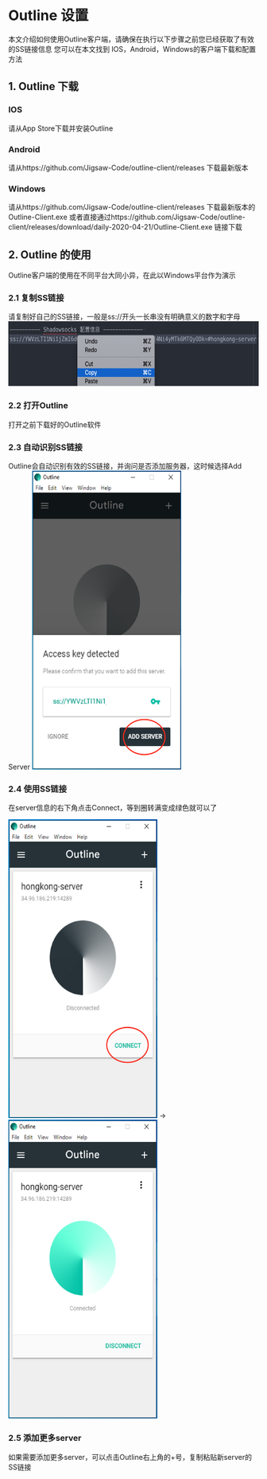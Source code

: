 # Outline 设置
本文介绍如何使用Outline客户端，请确保在执行以下步骤之前您已经获取了有效的SS链接信息
您可以在本文找到 IOS，Android，Windows的客户端下载和配置方法

## 1. Outline 下载
### IOS
请从App Store下载并安装Outline

### Android
请从https://github.com/Jigsaw-Code/outline-client/releases 下载最新版本

### Windows
请从https://github.com/Jigsaw-Code/outline-client/releases 下载最新版本的Outline-Client.exe
或者直接通过https://github.com/Jigsaw-Code/outline-client/releases/download/daily-2020-04-21/Outline-Client.exe 链接下载

## 2. Outline 的使用
Outline客户端的使用在不同平台大同小异，在此以Windows平台作为演示
### 2.1 复制SS链接
请复制好自己的SS链接，一般是ss://开头一长串没有明确意义的数字和字母
<img width="600" height="130" src="https://github.com/TTdata2020/setup_process/blob/master/01.png"/>
### 2.2 打开Outline
打开之前下载好的Outline软件
### 2.3 自动识别SS链接
Outline会自动识别有效的SS链接，并询问是否添加服务器，这时候选择Add Server
<img width="300" height="600" src="https://github.com/TTdata2020/setup_process/blob/master/02.png"/>
### 2.4 使用SS链接
在server信息的右下角点击Connect，等到圈转满变成绿色就可以了

<img width="300" height="600" src="https://github.com/TTdata2020/setup_process/blob/master/03.png"/> -> <img width="300" height="600" src="https://github.com/TTdata2020/setup_process/blob/master/04.png"/>
### 2.5 添加更多server
如果需要添加更多server，可以点击Outline右上角的+号，复制粘贴新server的SS链接
